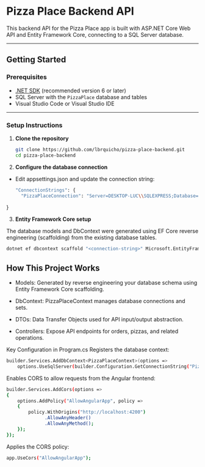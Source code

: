 # Pizza Place Backend API

This backend API for the Pizza Place app is built with ASP.NET Core Web API and Entity Framework Core, connecting to a SQL Server database.

---

## Getting Started

### Prerequisites

- [.NET SDK](https://dotnet.microsoft.com/en-us/download) (recommended version 6 or later)  
- SQL Server with the `PizzaPlace` database and tables  
- Visual Studio Code or Visual Studio IDE  

---

### Setup Instructions

1. **Clone the repository**

   ```bash
   git clone https://github.com/lbrquicho/pizza-place-backend.git
   cd pizza-place-backend

2. **Configure the database connection**
- Edit appsettings.json and update the connection string:
  ```bash
  "ConnectionStrings": {
    "PizzaPlaceConnection": "Server=DESKTOP-LUC\\SQLEXPRESS;Database=PizzaPlace;Trusted_Connection=True;Encrypt=False;TrustServerCertificate=True;"
}

3. **Entity Framework Core setup**

The database models and DbContext were generated using EF Core reverse engineering (scaffolding) from the existing database tables.
 ```bash
dotnet ef dbcontext scaffold "<connection-string>" Microsoft.EntityFrameworkCore.SqlServer -o Models
```

## How This Project Works
- Models: Generated by reverse engineering your database schema using Entity Framework Core scaffolding.

- DbContext: PizzaPlaceContext manages database connections and sets.

- DTOs: Data Transfer Objects used for API input/output abstraction.

- Controllers: Expose API endpoints for orders, pizzas, and related operations.

Key Configuration in Program.cs
Registers the database context:
```bash
builder.Services.AddDbContext<PizzaPlaceContext>(options =>
    options.UseSqlServer(builder.Configuration.GetConnectionString("PizzaPlaceConnection")));
```
Enables CORS to allow requests from the Angular frontend:

```bash
builder.Services.AddCors(options =>
{
    options.AddPolicy("AllowAngularApp", policy =>
    {
        policy.WithOrigins("http://localhost:4200")
              .AllowAnyHeader()
              .AllowAnyMethod();
    });
});
```
Applies the CORS policy:

```bash
app.UseCors("AllowAngularApp");
```

